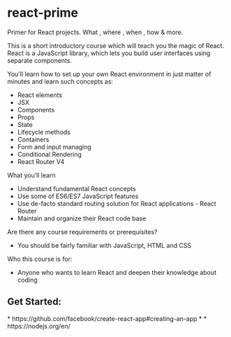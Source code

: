 # react-prime
Primer for React projects.  What , where , when , how &amp; more.


This is a short introductory course which will teach you the magic of React. React is a JavaScript library, which lets you build user interfaces using separate components.

You'll learn how to set up your own React environment in just matter of minutes and learn such concepts as:

- React elements
- JSX
- Components
- Props
- State
- Lifecycle methods
- Containers
- Form and input managing 
- Conditional Rendering
- React Router V4

What you’ll learn
* Understand fundamental React concepts
* Use some of ES6/ES7 JavaScript features
* Use de-facto standard routing solution for React applications - React Router
* Maintain and organize their React code base

Are there any course requirements or prerequisites?
+ You should be fairly familiar with JavaScript, HTML and CSS

Who this course is for:
  - Anyone who wants to learn React and deepen their knowledge about coding

<h2>Get Started:</h2>
  * https://github.com/facebook/create-react-app#creating-an-app
  * 
  * https://nodejs.org/en/

